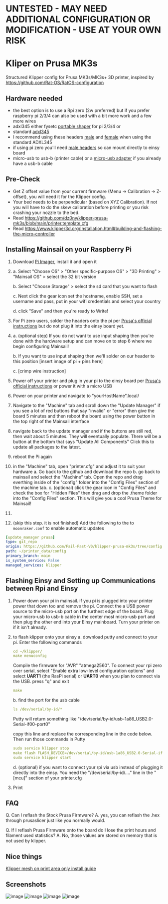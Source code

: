 # UNTESTED - MAY NEED ADDITIONAL CONFIGURATION OR MODIFICATION - USE AT YOUR OWN RISK

# Kliper on Prusa MK3s
Structured Klipper config for Prusa MK3s/MK3s+ 3D printer, inspired by https://github.com/Rat-OS/RatOS-configuration

## Hardware needed
- the best option is to use a Rpi zero (2w preferred) but if you prefer raspberry pi 2/3/4 can also be used with a bit more work and a few more wires
- adxl345 either fysetc [portable shaper](https://amzn.to/3CZuCLm) for pi 2/3/4 or
-  standard [adxl345](https://amzn.to/3XMmTZa) 
-  I recommend using these headers [male](https://www.digikey.com/en/products/detail/adam-tech/BHR-08-VUA/9832409) and [female](https://www.digikey.com/en/products/detail/adam-tech/FCS-08-SG/9832361) when using the standard ADXL345
-  if using pi zero you'll need [male headers](https://amzn.to/3XND883) so can mount directly to einsy board
-  micro-usb to usb-b (printer cable) or a [micro-usb adapter](https://amzn.to/3J5S6SW) if you already have a usb-b cable

## Pre-Check

- Get Z offset value from your current firmware (Menu -> Calibration -> Z-offset), you will need it for the Klipper config.
- Your bed needs to be perpendicular (based on XYZ Calibration). If not you will have to do the skew calibration before printing or you risk crashing your nozzle to the bed.
- Read https://github.com/dz0ny/klipper-prusa-mk3s/blob/main/printer.template.cfg
- Read https://www.klipper3d.org/Installation.html#building-and-flashing-the-micro-controller

## Installing Mainsail on your Raspberry Pi
1. Download [Pi Imager](https://downloads.raspberrypi.org/imager/imager_latest.exe), install it and open it
2. 
   a. Select "Choose OS" > "Other specific-purpose OS" > "3D Printing" > "Mainsail OS" > select the 32 bit version
   
   b. Select "Choose Storage" > select the sd card that you want to flash
   
   c. Next click the gear icon set the hostname, enable SSH, set a username and pass, put in your wifi credentials and select your country
   
   d. click "Save" and then you're ready to Write!
4. For Pi zero users, solder the headers onto the pi per [Prusa's official instructions](https://help.prusa3d.com/en/article/raspberry-pi-zero-w-preparation-and-installation_2180) but do not plug it into the einsy board yet. 
5. a. (optional step) If you do not want to use input shaping then you're done with the hardware setup and can move on to step 6 where we begin configuring Mainsail! 
   
   b. If you want to use input shaping then we'll solder on our header to this position [insert image of pi + pins here]
   
   c. [crimp wire instruction]
6. Power off your printer and plug in your pi to the einsy board per [Prusa's official instructions](https://help.prusa3d.com/en/article/raspberry-pi-zero-w-preparation-and-installation_2180) or power it with a micro USB

7. Power on your printer and navigate to "yourHostName".local/ 
8. Navigate to the "Machine" tab and scroll down the "Update Manager" if you see a lot of red buttons that say "invalid" or "error" then give the board 5 minutes and then reboot the board using the power button in the top right of the Mainsail interface
9. navigate back to the update manager and if the buttons are still red, then wait about 5 minutes. They will eventually populate. There will be a button at the bottom that says "Update All Components" Click this to update all packages to the latest. 
10. reboot the Pi again
11. in the "Machine" tab, open "printer.cfg" and adjust it to suit your hardware
    a. Go back to the github and download the repo
	b. go back to mainsail and select the "Machine" tab. Open the repo and drag everthing inside of the "config" folder into the "Config Files" section of the machine tab. 
	c. (optional) click the gear icon in "Config Files" and check the box for "Hidden Files" then drag and drop the .theme folder into the "Config Files" section. This will give you a cool Prusa Theme for Mainsail!
12.
13. (skip this step. it is not finished) Add the following to the to `moonraker.conf` to enable automatic updates

```yml
[update_manager prusa]
type: git_repo
origin: https://github.com/Fail-Fast-V0/klipper-prusa-mk3s/tree/config.git
path: ~/printer_data/config
primary_branch: main
is_system_service: False
managed_services: klipper
```
## Flashing Einsy and Setting up Communications between Rpi and Einsy
1. Power down your pi in mainsail. if you pi is plugged into your printer power that down too and remove the pi. Connect the a USB power source to the micro-usb port on the furthest edge of the board.  Plug your micro-usb to usb-b cable in the center most micro-usb port and then plug the other end into your Einsy mainboard. Turn your printer on if it isn't already. 
2. to flash klipper onto your einsy
    a. download putty and connect to your pi. Enter the following commands  

    ```yml
    cd ~/klipper/
    make menuconfig   
    ```
    Compile the firmware for  "AVR" "atmega2560". To connect your rpi zero over serial, select "Enable extra low-level configuration options" and select **UART1** (the RasPi serial) or **UART0** when you plan to connect via the USB.
    press "q" and exit

    ```yml
    make
    ```

    b. find the port for the usb cable

    ```yml
    ls /dev/serial/by-id/*
    ```

    Putty will return something like "/dev/serial/by-id/usb-1a86_USB2.0-Serial-if00-port0"
	
	copy this line and replace the corresponding line in the code below. Then run those commands in Putty
	
	```yml
	sudo service klipper stop
    make flash FLASH_DEVICE=/dev/serial/by-id/usb-1a86_USB2.0-Serial-if00-port0
    sudo service klipper start
    ```
	d. (optional) if you want to connect your rpi via usb instead of plugging it directly into the einsy. You need the "/dev/serial/by-id/...." line in the "[mcu]" section of your printer.cfg 

7. Print

## FAQ
Q. Can I reflash the Stock Prusa Firmware?
A. yes, you can reflash the .hex through prusaslicer just like you normally would.

Q. If I reflash Prusa Firmware onto the board do I lose the print hours and filament used statistics?
A. No, those values are stored on memory that is not used by klipper.

## Nice things
[Klipper mesh on print area only install guide](https://gist.github.com/ChipCE/95fdbd3c2f3a064397f9610f915f7d02)


## Screenshots
![image](https://user-images.githubusercontent.com/239513/141822711-2818978e-2b87-4110-9b93-e5f489c9cdc7.png)
![image](https://user-images.githubusercontent.com/239513/141831204-89ced257-e67f-4b1f-add7-a3806cdd2617.png)
![image](https://user-images.githubusercontent.com/239513/141831245-11476041-240d-424a-8ff8-ffd8a03c08be.png)
![image](https://user-images.githubusercontent.com/239513/141831272-31b88652-ab3f-4978-8a4c-c54a83817dd1.png)

